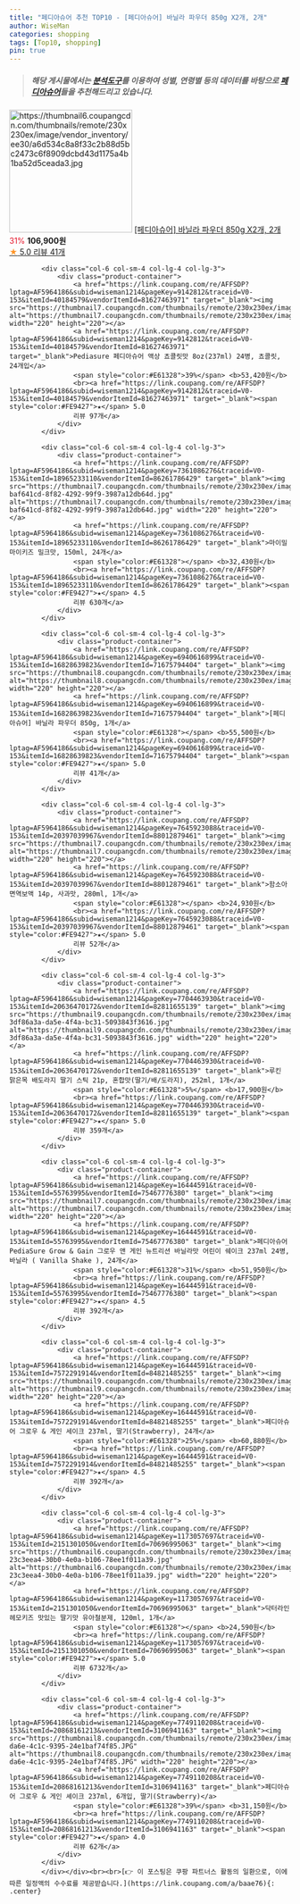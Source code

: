 ```yaml
---
title: "페디아슈어 추천 TOP10 - [페디아슈어] 바닐라 파우더 850g X2개, 2개"
author: WiseMan
categories: shopping
tags: [Top10, shopping]
pin: true
---
```


> ##### 해당 게시물에서는 [**분석도구**](https://itemscout.io/)를 이용하여 **성별**, **연령별** 등의 데이터를 바탕으로 [**페디아슈어**](https://link.coupang.com/a/baae76)들을 추천해드리고 있습니다.
<div class="container"><div class="row">
            <div class="col-6 col-sm-4 col-lg-4 col-lg-3">
                <div class="product-container">
                    <a href="https://link.coupang.com/re/AFFSDP?lptag=AF5964186&subid=wiseman1214&pageKey=6940616899&traceid=V0-153&itemId=16828433058&vendorItemId=75643891091" target="_blank"><img src="https://thumbnail6.coupangcdn.com/thumbnails/remote/230x230ex/image/vendor_inventory/ee30/a6d534c8a8f33c2b88d5bc2473c6f8909dcbd43d1175a4b1ba52d5ceada3.jpg" alt="https://thumbnail6.coupangcdn.com/thumbnails/remote/230x230ex/image/vendor_inventory/ee30/a6d534c8a8f33c2b88d5bc2473c6f8909dcbd43d1175a4b1ba52d5ceada3.jpg" width="220" height="220"></a>
                    <a href="https://link.coupang.com/re/AFFSDP?lptag=AF5964186&subid=wiseman1214&pageKey=6940616899&traceid=V0-153&itemId=16828433058&vendorItemId=75643891091" target="_blank">[페디아슈어] 바닐라 파우더 850g X2개, 2개</a>
                    <span style="color:#E61328">31%</span> <b>106,900원</b>
                    <br><a href="https://link.coupang.com/re/AFFSDP?lptag=AF5964186&subid=wiseman1214&pageKey=6940616899&traceid=V0-153&itemId=16828433058&vendorItemId=75643891091" target="_blank"><span style="color:#FE9427">★</span> 5.0
                    리뷰 41개</a>
                </div>
            </div>
            
            <div class="col-6 col-sm-4 col-lg-4 col-lg-3">
                <div class="product-container">
                    <a href="https://link.coupang.com/re/AFFSDP?lptag=AF5964186&subid=wiseman1214&pageKey=9142812&traceid=V0-153&itemId=40184579&vendorItemId=81627463971" target="_blank"><img src="https://thumbnail7.coupangcdn.com/thumbnails/remote/230x230ex/image/vendor_inventory/1764/cad1abdad1907ff5bb2f958cf7b01918eb38c1f6442291660154d8ec03b6.jpg" alt="https://thumbnail7.coupangcdn.com/thumbnails/remote/230x230ex/image/vendor_inventory/1764/cad1abdad1907ff5bb2f958cf7b01918eb38c1f6442291660154d8ec03b6.jpg" width="220" height="220"></a>
                    <a href="https://link.coupang.com/re/AFFSDP?lptag=AF5964186&subid=wiseman1214&pageKey=9142812&traceid=V0-153&itemId=40184579&vendorItemId=81627463971" target="_blank">Pediasure 페디아슈어 액상 쵸콜릿맛 8oz(237ml) 24병, 쵸콜릿, 24개입</a>
                    <span style="color:#E61328">39%</span> <b>53,420원</b>
                    <br><a href="https://link.coupang.com/re/AFFSDP?lptag=AF5964186&subid=wiseman1214&pageKey=9142812&traceid=V0-153&itemId=40184579&vendorItemId=81627463971" target="_blank"><span style="color:#FE9427">★</span> 5.0
                    리뷰 97개</a>
                </div>
            </div>
            
            <div class="col-6 col-sm-4 col-lg-4 col-lg-3">
                <div class="product-container">
                    <a href="https://link.coupang.com/re/AFFSDP?lptag=AF5964186&subid=wiseman1214&pageKey=7361086276&traceid=V0-153&itemId=18965233110&vendorItemId=86261786429" target="_blank"><img src="https://thumbnail7.coupangcdn.com/thumbnails/remote/230x230ex/image/retail/images/6114349564474-baf641cd-8f82-4292-99f9-3987a12db64d.jpg" alt="https://thumbnail7.coupangcdn.com/thumbnails/remote/230x230ex/image/retail/images/6114349564474-baf641cd-8f82-4292-99f9-3987a12db64d.jpg" width="220" height="220"></a>
                    <a href="https://link.coupang.com/re/AFFSDP?lptag=AF5964186&subid=wiseman1214&pageKey=7361086276&traceid=V0-153&itemId=18965233110&vendorItemId=86261786429" target="_blank">마이밀 마이키즈 밀크맛, 150ml, 24개</a>
                    <span style="color:#E61328"></span> <b>32,430원</b>
                    <br><a href="https://link.coupang.com/re/AFFSDP?lptag=AF5964186&subid=wiseman1214&pageKey=7361086276&traceid=V0-153&itemId=18965233110&vendorItemId=86261786429" target="_blank"><span style="color:#FE9427">★</span> 4.5
                    리뷰 630개</a>
                </div>
            </div>
            
            <div class="col-6 col-sm-4 col-lg-4 col-lg-3">
                <div class="product-container">
                    <a href="https://link.coupang.com/re/AFFSDP?lptag=AF5964186&subid=wiseman1214&pageKey=6940616899&traceid=V0-153&itemId=16828639823&vendorItemId=71675794404" target="_blank"><img src="https://thumbnail8.coupangcdn.com/thumbnails/remote/230x230ex/image/vendor_inventory/e7a5/947f16d5ce0e3e365d0461f245066808b3ecb97f2b9ac23f6b45d28127b0.jpg" alt="https://thumbnail8.coupangcdn.com/thumbnails/remote/230x230ex/image/vendor_inventory/e7a5/947f16d5ce0e3e365d0461f245066808b3ecb97f2b9ac23f6b45d28127b0.jpg" width="220" height="220"></a>
                    <a href="https://link.coupang.com/re/AFFSDP?lptag=AF5964186&subid=wiseman1214&pageKey=6940616899&traceid=V0-153&itemId=16828639823&vendorItemId=71675794404" target="_blank">[페디아슈어] 바닐라 파우더 850g, 1개</a>
                    <span style="color:#E61328"></span> <b>55,500원</b>
                    <br><a href="https://link.coupang.com/re/AFFSDP?lptag=AF5964186&subid=wiseman1214&pageKey=6940616899&traceid=V0-153&itemId=16828639823&vendorItemId=71675794404" target="_blank"><span style="color:#FE9427">★</span> 5.0
                    리뷰 41개</a>
                </div>
            </div>
            
            <div class="col-6 col-sm-4 col-lg-4 col-lg-3">
                <div class="product-container">
                    <a href="https://link.coupang.com/re/AFFSDP?lptag=AF5964186&subid=wiseman1214&pageKey=7645923088&traceid=V0-153&itemId=20397039967&vendorItemId=88012879461" target="_blank"><img src="https://thumbnail7.coupangcdn.com/thumbnails/remote/230x230ex/image/vendor_inventory/4944/7aaf3ee327566ca491c53ae94bd3b96ee6ecc749d5aafedd288dcfd244c4.jpg" alt="https://thumbnail7.coupangcdn.com/thumbnails/remote/230x230ex/image/vendor_inventory/4944/7aaf3ee327566ca491c53ae94bd3b96ee6ecc749d5aafedd288dcfd244c4.jpg" width="220" height="220"></a>
                    <a href="https://link.coupang.com/re/AFFSDP?lptag=AF5964186&subid=wiseman1214&pageKey=7645923088&traceid=V0-153&itemId=20397039967&vendorItemId=88012879461" target="_blank">함소아 면역보액 14p, 사과맛, 280ml, 1개</a>
                    <span style="color:#E61328"></span> <b>24,930원</b>
                    <br><a href="https://link.coupang.com/re/AFFSDP?lptag=AF5964186&subid=wiseman1214&pageKey=7645923088&traceid=V0-153&itemId=20397039967&vendorItemId=88012879461" target="_blank"><span style="color:#FE9427">★</span> 5.0
                    리뷰 52개</a>
                </div>
            </div>
            
            <div class="col-6 col-sm-4 col-lg-4 col-lg-3">
                <div class="product-container">
                    <a href="https://link.coupang.com/re/AFFSDP?lptag=AF5964186&subid=wiseman1214&pageKey=7704463930&traceid=V0-153&itemId=20636470172&vendorItemId=82811655139" target="_blank"><img src="https://thumbnail9.coupangcdn.com/thumbnails/remote/230x230ex/image/retail/images/992227988597255-3df86a3a-da5e-4f4a-bc31-5093843f3616.jpg" alt="https://thumbnail9.coupangcdn.com/thumbnails/remote/230x230ex/image/retail/images/992227988597255-3df86a3a-da5e-4f4a-bc31-5093843f3616.jpg" width="220" height="220"></a>
                    <a href="https://link.coupang.com/re/AFFSDP?lptag=AF5964186&subid=wiseman1214&pageKey=7704463930&traceid=V0-153&itemId=20636470172&vendorItemId=82811655139" target="_blank">루킨 맑은목 배도라지 딸기 스틱 21p, 혼합맛(딸기/배/도라지), 252ml, 1개</a>
                    <span style="color:#E61328">5%</span> <b>17,900원</b>
                    <br><a href="https://link.coupang.com/re/AFFSDP?lptag=AF5964186&subid=wiseman1214&pageKey=7704463930&traceid=V0-153&itemId=20636470172&vendorItemId=82811655139" target="_blank"><span style="color:#FE9427">★</span> 5.0
                    리뷰 359개</a>
                </div>
            </div>
            
            <div class="col-6 col-sm-4 col-lg-4 col-lg-3">
                <div class="product-container">
                    <a href="https://link.coupang.com/re/AFFSDP?lptag=AF5964186&subid=wiseman1214&pageKey=16444591&traceid=V0-153&itemId=55763995&vendorItemId=75467776380" target="_blank"><img src="https://thumbnail7.coupangcdn.com/thumbnails/remote/230x230ex/image/vendor_inventory/3eb8/fdc7ffdf6e77d536562a8265fddfde485b828ac3dd32dfd1ac9d3462a6b3.jpg" alt="https://thumbnail7.coupangcdn.com/thumbnails/remote/230x230ex/image/vendor_inventory/3eb8/fdc7ffdf6e77d536562a8265fddfde485b828ac3dd32dfd1ac9d3462a6b3.jpg" width="220" height="220"></a>
                    <a href="https://link.coupang.com/re/AFFSDP?lptag=AF5964186&subid=wiseman1214&pageKey=16444591&traceid=V0-153&itemId=55763995&vendorItemId=75467776380" target="_blank">페디아슈어 PediaSure Grow & Gain 그로우 앤 게인 뉴트리션 바닐라맛 어린이 쉐이크 237ml 24병, 바닐라 ( Vanilla Shake ), 24개</a>
                    <span style="color:#E61328">31%</span> <b>51,950원</b>
                    <br><a href="https://link.coupang.com/re/AFFSDP?lptag=AF5964186&subid=wiseman1214&pageKey=16444591&traceid=V0-153&itemId=55763995&vendorItemId=75467776380" target="_blank"><span style="color:#FE9427">★</span> 4.5
                    리뷰 392개</a>
                </div>
            </div>
            
            <div class="col-6 col-sm-4 col-lg-4 col-lg-3">
                <div class="product-container">
                    <a href="https://link.coupang.com/re/AFFSDP?lptag=AF5964186&subid=wiseman1214&pageKey=16444591&traceid=V0-153&itemId=7572291914&vendorItemId=84821485255" target="_blank"><img src="https://thumbnail9.coupangcdn.com/thumbnails/remote/230x230ex/image/vendor_inventory/10ff/e59e1089657af76e5ff6c0b106685eeb5fe546b9f887b9bb6ba227382e54.jpg" alt="https://thumbnail9.coupangcdn.com/thumbnails/remote/230x230ex/image/vendor_inventory/10ff/e59e1089657af76e5ff6c0b106685eeb5fe546b9f887b9bb6ba227382e54.jpg" width="220" height="220"></a>
                    <a href="https://link.coupang.com/re/AFFSDP?lptag=AF5964186&subid=wiseman1214&pageKey=16444591&traceid=V0-153&itemId=7572291914&vendorItemId=84821485255" target="_blank">페디아슈어 그로우 & 게인 세이크 237ml, 딸기(Strawberry), 24개</a>
                    <span style="color:#E61328">25%</span> <b>60,880원</b>
                    <br><a href="https://link.coupang.com/re/AFFSDP?lptag=AF5964186&subid=wiseman1214&pageKey=16444591&traceid=V0-153&itemId=7572291914&vendorItemId=84821485255" target="_blank"><span style="color:#FE9427">★</span> 4.5
                    리뷰 392개</a>
                </div>
            </div>
            
            <div class="col-6 col-sm-4 col-lg-4 col-lg-3">
                <div class="product-container">
                    <a href="https://link.coupang.com/re/AFFSDP?lptag=AF5964186&subid=wiseman1214&pageKey=1173057697&traceid=V0-153&itemId=2151301050&vendorItemId=70696995063" target="_blank"><img src="https://thumbnail6.coupangcdn.com/thumbnails/remote/230x230ex/image/retail/images/3122805146295264-23c3eea4-30b0-4e0a-b106-78ee1f011a39.jpg" alt="https://thumbnail6.coupangcdn.com/thumbnails/remote/230x230ex/image/retail/images/3122805146295264-23c3eea4-30b0-4e0a-b106-78ee1f011a39.jpg" width="220" height="220"></a>
                    <a href="https://link.coupang.com/re/AFFSDP?lptag=AF5964186&subid=wiseman1214&pageKey=1173057697&traceid=V0-153&itemId=2151301050&vendorItemId=70696995063" target="_blank">닥터라인 헤모키즈 맛있는 딸기맛 유아철분제, 120ml, 1개</a>
                    <span style="color:#E61328"></span> <b>24,590원</b>
                    <br><a href="https://link.coupang.com/re/AFFSDP?lptag=AF5964186&subid=wiseman1214&pageKey=1173057697&traceid=V0-153&itemId=2151301050&vendorItemId=70696995063" target="_blank"><span style="color:#FE9427">★</span> 5.0
                    리뷰 6732개</a>
                </div>
            </div>
            
            <div class="col-6 col-sm-4 col-lg-4 col-lg-3">
                <div class="product-container">
                    <a href="https://link.coupang.com/re/AFFSDP?lptag=AF5964186&subid=wiseman1214&pageKey=7749110208&traceid=V0-153&itemId=20868161213&vendorItemId=3106941163" target="_blank"><img src="https://thumbnail8.coupangcdn.com/thumbnails/remote/230x230ex/image/vendor_inventory/images/2017/03/09/18/1/22a98a99-da6e-4c1c-9395-24e1baf74f85.JPG" alt="https://thumbnail8.coupangcdn.com/thumbnails/remote/230x230ex/image/vendor_inventory/images/2017/03/09/18/1/22a98a99-da6e-4c1c-9395-24e1baf74f85.JPG" width="220" height="220"></a>
                    <a href="https://link.coupang.com/re/AFFSDP?lptag=AF5964186&subid=wiseman1214&pageKey=7749110208&traceid=V0-153&itemId=20868161213&vendorItemId=3106941163" target="_blank">페디아슈어 그로우 & 게인 셰이크 237ml, 6개입, 딸기(Strawberry)</a>
                    <span style="color:#E61328">39%</span> <b>31,150원</b>
                    <br><a href="https://link.coupang.com/re/AFFSDP?lptag=AF5964186&subid=wiseman1214&pageKey=7749110208&traceid=V0-153&itemId=20868161213&vendorItemId=3106941163" target="_blank"><span style="color:#FE9427">★</span> 4.0
                    리뷰 62개</a>
                </div>
            </div>
            </div></div><br><br>[👉 이 포스팅은 쿠팡 파트너스 활동의 일환으로, 이에 따른 일정액의 수수료를 제공받습니다.](https://link.coupang.com/a/baae76){: .center}